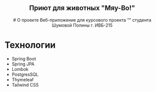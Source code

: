<h2 align="center"> Приют для животных "Мяу-Во!"</h2>
<p align="center">
# О проекте
Веб-приложение для курсового проекта "" студента Шумовой Полины г. ИВБ-215

# Технологии
* Spring Boot
* Spring JPA
* Lombok
* PostgresSQL
* Thymeleaf
* Tailwind CSS
